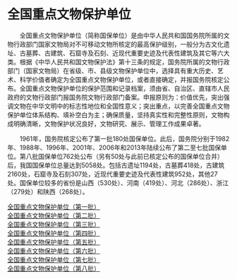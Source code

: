 # 全国重点文物保护单位  

&emsp;&emsp;全国重点文物保护单位（简称国保单位）是由中华人民共和国国务院所属的文物行政部门国家文物局对不可移动文物所核定的最高保护级别，一般分为古文化遗址、古墓葬、古建筑、石窟寺及石刻、近现代重要史迹及代表性建筑及其它等六大类。根据《中华人民共和国文物保护法》第十三条的规定，国务院所属的文物行政部门（国家文物局）在省级、市、县级文物保护单位中，选择具有重大历史、艺术、科学价值者确定为全国重点文物保护单位，或者直接确定，并报国务院核定公布。全国重点文物保护单位的保护范围和记录档案，须由省、自治区、直辖市人民政府的文物行政部门报国务院文物行政部门备案。申报原则为：价值优先，突出强调文物在中华文明中的标志性地位和全国性意义；突出重点，以完善全国重点文物保护单位体系结构、填补空白为主；确保质量，坚持真实性和完整性原则，文物构成明确清晰，文物保护状况良好，文物研究、展示、管理工作成果卓著。  

&emsp;&emsp;1961年，国务院核定公布了第一批180处国保单位。此后，国务院分别于1982年、1988年、1996年、2001年、2006年和2013年陆续公布了第二至七批国保单位。第八批国保单位762处公布（另有50处与此前已核定公布的国保单位合并）后，我国国保单位总量达到5058处。包括古遗址1194处，古墓葬418处，古建筑2160处，石窟寺及石刻307处，近现代重要史迹及代表性建筑952处，其他27处。国保单位较多的省份是山西（530处）、河南（419处）、河北（286处）、浙江（279处）和陕西（268处）。  

[全国重点文物保护单位（第一批）](../综合旅游景点线路信息/国家级风景名胜/全国重点文物保护单位/全国重点文物保护单位（第一批）.md)  
[全国重点文物保护单位（第二批）](../综合旅游景点线路信息/国家级风景名胜/全国重点文物保护单位/全国重点文物保护单位（第二批）.md)  
[全国重点文物保护单位（第三批）](../综合旅游景点线路信息/国家级风景名胜/全国重点文物保护单位/全国重点文物保护单位（第三批）.md)  
[全国重点文物保护单位（第四批）](../综合旅游景点线路信息/国家级风景名胜/全国重点文物保护单位/全国重点文物保护单位（第四批）.md)  
[全国重点文物保护单位（第五批）](../综合旅游景点线路信息/国家级风景名胜/全国重点文物保护单位/全国重点文物保护单位（第五批）.md)  
[全国重点文物保护单位（第六批）](../综合旅游景点线路信息/国家级风景名胜/全国重点文物保护单位/全国重点文物保护单位（第六批）.md)  
[全国重点文物保护单位（第七批）](../综合旅游景点线路信息/国家级风景名胜/全国重点文物保护单位/全国重点文物保护单位（第七批）.md)  
[全国重点文物保护单位（第八批）](../综合旅游景点线路信息/国家级风景名胜/全国重点文物保护单位/全国重点文物保护单位（第八批）.md)  
<!-- Last processed: 2025-07-22 03:44:31 -->
